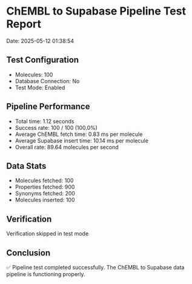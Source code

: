 # ChEMBL to Supabase Pipeline Test Report

Date: 2025-05-12 01:38:54

## Test Configuration

- Molecules: 100
- Database Connection: No
- Test Mode: Enabled

## Pipeline Performance

- Total time: 1.12 seconds
- Success rate: 100 / 100 (100.0%)
- Average ChEMBL fetch time: 0.83 ms per molecule
- Average Supabase insert time: 10.14 ms per molecule
- Overall rate: 89.64 molecules per second

## Data Stats

- Molecules fetched: 100
- Properties fetched: 900
- Synonyms fetched: 200
- Molecules inserted: 100

## Verification

Verification skipped in test mode

## Conclusion

✅ Pipeline test completed successfully. The ChEMBL to Supabase data pipeline is functioning properly.
